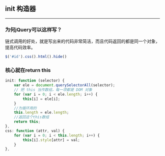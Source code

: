 ## init 构造器
---

### 为何jQuery可以这样写？

链式调用的好处，就是写出来的代码非常简洁，而且代码返回的都是同一个对象，提高代码效率。

```js
$('#id').css().html().hide()
```

### 核心就在return this
```js
init: function (selector) {
    var ele = document.querySelectorAll(selector);
    // 把 this 当作数组，每一项都是 DOM 对象
    for (var i = 0; i < ele.length; i++) {
        this[i] = ele[i];
    }
    //为循环用的
    this.length = ele.length;
    //返回这个this数组
    return this;
},
css: function (attr, val) {
    for (var i = 0; i < this.length; i++) {
        this[i].style[attr] = val;
    }
},
```

